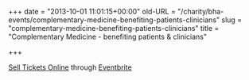 +++
date = "2013-10-01 11:01:15+00:00"
old-URL = "/charity/bha-events/complementary-medicine-benefiting-patients-clinicians"
slug = "complementary-medicine-benefiting-patients-clinicians"
title = "Complementary Medicine - benefiting patients & clinicians"

+++

[Sell Tickets Online](http://www.eventbrite.co.uk/r/eweb) through [Eventbrite](http://www.eventbrite.co.uk?ref=eweb)
